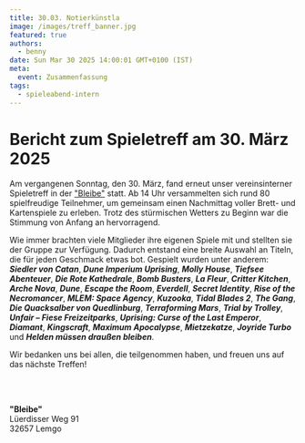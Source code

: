 ```yaml
---
title: 30.03. Notierkünstla
image: /images/treff_banner.jpg
featured: true
authors:
  - benny
date: Sun Mar 30 2025 14:00:01 GMT+0100 (IST)
meta:
  event: Zusammenfassung
tags:
  - spieleabend-intern
---
```


# Bericht zum Spieletreff am 30. März 2025

Am vergangenen Sonntag, den 30. März, fand erneut unser vereinsinterner Spieletreff in der <a href="#bleibe">"Bleibe"</a>
statt. Ab 14 Uhr versammelten sich rund 80 spielfreudige Teilnehmer, um gemeinsam einen Nachmittag voller Brett- und
Kartenspiele zu erleben. Trotz des stürmischen Wetters zu Beginn war die Stimmung von Anfang an hervorragend.

Wie immer brachten viele Mitglieder ihre eigenen Spiele mit und stellten sie der Gruppe zur Verfügung. Dadurch entstand
eine breite Auswahl an Titeln, die für jeden Geschmack etwas bot. Gespielt wurden unter anderem:
***Siedler von Catan***, ***Dune Imperium Uprising***, ***Molly House***, ***Tiefsee Abenteuer***,
***Die Rote Kathedrale***, ***Bomb Busters***, ***La Fleur***, ***Critter Kitchen***, ***Arche Nova***, ***Dune***,
***Escape the Room***, ***Everdell***, ***Secret Identity***, ***Rise of the Necromancer***, ***MLEM: Space Agency***,
***Kuzooka***, ***Tidal Blades 2***, ***The Gang***, ***Die Quacksalber von Quedlinburg***, ***Terraforming Mars***,
***Trial by Trolley***, ***Unfair – Fiese Freizeitparks***, ***Uprising: Curse of the Last Emperor***, ***Diamant***,
***Kingscraft***, ***Maximum Apocalypse***, ***Mietzekatze***, ***Joyride Turbo*** und ***Helden müssen draußen bleiben***.

Wir bedanken uns bei allen, die teilgenommen haben, und freuen uns auf das nächste Treffen!


<p id="bleibe">
  <br>
  <br>

  <strong>"Bleibe"</strong><br>
  Lüerdisser Weg 91<br>
  32657 Lemgo
</p>
